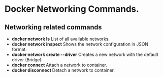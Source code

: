 # Docker Networking Commands.

## Networking related commands

* **docker network ls** List of all available networks.
* **docker network inspect** Shows the network configuration in JSON format.
* **docker network create --driver** Creates a new network with the default driver (Bridge)
* **docker connect <Container1> <Container2>** Attach a network to container.
* **docker disconnect <Container1> <Container2>** Detach a network to container.



